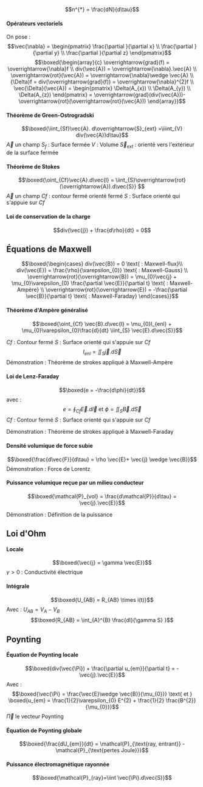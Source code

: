 $$n^{*} = \frac{dN}{d\tau}$$

#### Opérateurs vectoriels
On pose : 
$$\vec{\nabla} = \begin{pmatrix}
\frac{\partial }{\partial x}  \\
\frac{\partial }{\partial y}  \\
\frac{\partial }{\partial z} 
\end{pmatrix}$$
$$\boxed{\begin{array}{c}
\overrightarrow{grad}(f) = \overrightarrow{\nabla}f \\
div(\vec{A}) = \overrightarrow{\nabla}.\vec{A} \\
\overrightarrow{rot}(\vec{A}) = \overrightarrow{\nabla}\wedge \vec{A} \\
{\Delta}f = div(\overrightarrow{grad}(f)) = \overrightarrow{\nabla}^{2}f \\
\vec{\Delta}(\vec{A}) = \begin{pmatrix}
\Delta(A_{x}) \\
\Delta(A_{y}) \\
\Delta(A_{z})
\end{pmatrix} = \overrightarrow{grad}(div(\vec{A}))-\overrightarrow{rot}(\overrightarrow{rot}(\vec{A}))
\end{array}}$$


#### Théorème de Green-Ostrogradski
$$\boxed{\iint_{Sf}\vec{A}. d\overrightarrow{S}_{ext} =\iiint_{V} div(\vec{A})d\tau}$$
$\vec{A}$ un champ
$S_{f}$ : Surface fermée
$V$ : Volume
$\vec{S}_{ext}$ : orienté vers l'extérieur de la surface fermée

#### Théorème de Stokes
$$\boxed{\oint_{Cf}\vec{A}.d\vec{l} = \iint_{S}\overrightarrow{rot}(\overrightarrow{A}).d\vec{S}} $$
$\vec{A}$ un champ
$Cf$ : contour fermé orienté fermé
$S$ : Surface orienté qui s'appuie sur $Cf$ 

#### Loi de conservation de la charge
$$div(\vec{j}) + \frac{d\rho}{dt}  = 0$$

## Équations de Maxwell
$$\boxed{\begin{cases}
div(\vec{B}) = 0 \text{ : Maxwell-flux}\\
div(\vec{E}) = \frac{\rho}{\varepsilon_{0}} \text{ : Maxwell-Gauss}  \\
\overrightarrow{rot}(\overrightarrow{B}) = \mu_{0}\vec{j} + \mu_{0}\varepsilon_{0} \frac{\partial \vec{E}}{\partial t} \text{ : Maxwell-Ampère} \\
\overrightarrow{rot}(\overrightarrow{E}) = -\frac{\partial \vec{B}}{\partial t} \text{ : Maxwell-Faraday}
\end{cases}}$$

#### Théorème d'Ampère généralisé
$$\boxed{\oint_{Cf} \vec{B}.d\vec{l} = \mu_{0}I_{enl} + \mu_{0}\varepsilon_{0}\frac{d}{dt} \iint_{S} \vec{E}.d\vec{S}}$$

$Cf$ : Contour fermé
$S$ : Surface orienté qui s'appuie sur $Cf$ 
$$I_{enl} = \iint_{S} \vec{j}.d\vec{S} $$
Démonstration : Théorème de strokes appliqué à Maxwell-Ampère

#### Loi de Lenz-Faraday
$$\boxed{e = -\frac{d\phi}{dt}}$$
avec : 
$$e = \oint_{Cf} \vec{E}.d\vec{l} \text{ et } \phi = \iint_{S}\vec{B}.d\vec{S}$$
$Cf$ : Contour fermé
$S$ : Surface orienté qui s'appuie sur $Cf$ 

Démonstration : Théorème de strokes appliqué à Maxwell-Faraday

#### Densité volumique de force subie
$$\boxed{\frac{d\vec{F}}{d\tau} = \rho \vec{E}+ \vec{j} \wedge \vec{B}}$$
Démonstration : Force de Lorentz

#### Puissance volumique reçue par un milieu conducteur
$$\boxed{\mathcal{P}_{vol} = \frac{d\mathcal{P}}{d\tau} = \vec{j}.\vec{E}}$$

Démonstration : Définition de la puissance

## Loi d'Ohm
#### Locale
$$\boxed{\vec{j} = \gamma \vec{E}}$$
$\gamma>0$ : Conductivité électrique

#### Intégrale
$$\boxed{U_{AB} = R_{AB} \times i(t)}$$
Avec : 
$U_{AB} = V_{A}-V_{B}$
$$\boxed{R_{AB} = \int_{A}^{B} \frac{dl}{\gamma S}  }$$

## Poynting
#### Équation de Poynting locale
$$\boxed{div(\vec{\Pi}) + \frac{\partial u_{em}}{\partial t}  = -\vec{j}.\vec{E}}$$
Avec : 
$$\boxed{\vec{\Pi} = \frac{\vec{E}\wedge \vec{B}}{\mu_{0}}} \text{ et } \boxed{u_{em} = \frac{1}{2}\varepsilon_{0} E^{2} + \frac{1}{2} \frac{B^{2}}{\mu_{0}}}$$
$\vec{\Pi}$ le vecteur Poynting

#### Équation de Poynting globale
$$\boxed{\frac{dU_{em}}{dt} = \mathcal{P}_{\text{ray, entrant}} - \mathcal{P}_{\text{pertes Joule}}}$$

#### Puissance électromagnétique rayonnée
$$\boxed{\mathcal{P}_{ray}=\iint \vec{\Pi}.d\vec{S}}$$
